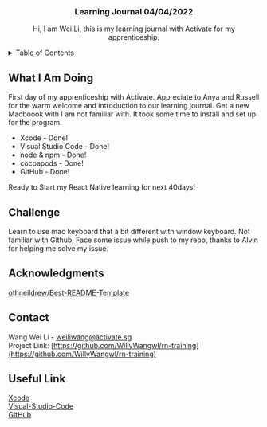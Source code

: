 
<br />
<div align="center">

  <h3 align="center">Learning Journal 04/04/2022</h3>

  <p align="center">
    Hi, I am Wei Li, this is my learning journal with Activate for my apprenticeship. 
    <br />
  </p>
</div>



<!-- TABLE OF CONTENTS -->
<details>
  <summary>Table of Contents</summary>
  <ol>
    <li><a href="#What-I-Am-Doing">What I Am Doing</a></li>
    <li><a href="#Challenge">Challenge</a></li>
    <li><a href="#acknowledgments">Acknowledgments</a></li>
    <li><a href="#contact">Contact</a></li>
    <li><a href="#Useful-Link">Useful Link</a></li>
  </ol>
</details>



<!-- What I Am Doing -->
## What I Am Doing
First day of my apprenticeship with Activate. Appreciate to Anya and Russell for the warm welcome and introduction to our learning journal. Get a new Macboook with I am not familiar with. It took some time to install and set up for the program. <br />
* Xcode - Done!<br />
* Visual Studio Code - Done!<br />
* node & npm - Done!<br />
* cocoapods - Done!<br />
* GitHub - Done!<br />

Ready to Start my React Native learning for next 40days!
<br />


<!-- Challenge -->
## Challenge
Learn to use mac keyboard that a bit different with window keyboard. Not familiar with Github, Face some issue while push to my repo, thanks to Alvin for helping me solve my issue. 
<br />


<!-- ACKNOWLEDGMENTS -->
## Acknowledgments
[othneildrew/Best-README-Template](https://github.com/othneildrew/Best-README-Template#about-the-project)
<br />

<!-- CONTACT -->
## Contact

Wang Wei Li - weiliwang@activate.sg<br />
Project Link: [https://github.com/WillyWangwl/rn-training](https://github.com/WillyWangwl/rn-training)
<br />

<!-- Useful Link -->
## Useful Link
[Xcode](https://developer.apple.com/xcode/)<br />
[Visual-Studio-Code](https://code.visualstudio.com/docs?dv=osx)<br />
[GitHub](https://stackoverflow.com/questions/18200248/)<br />

